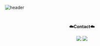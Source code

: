 ![header](https://capsule-render.vercel.app/api?type=waving&color=auto&height=300&section=header&text=welcome&fontSize=90&animation=fadeIn&fontAlignY=38&desc=SangYun's%20GitHub%20Profile&descAlignY=51&descAlign=62)

<br>

<p align="center">
    <Strong>☁️Contact☁️</Strong><br><br>
    <a href="https://velog.io/@skwx50000" target="_blank"><img src="https://img.shields.io/badge/DevBlog-535D6C?style=flat-square&logo=Blogger&logoColor=white"/></a>
  <a href="https://www.facebook.com/profile.php?id=100024385612473" target="_blank"><img src="https://img.shields.io/badge/Facebook-1877F2?style=flat-square&logo=Facebook&logoColor=white"/></a>
<!--
**SangYun0922/SangYun0922** is a ✨ _special_ ✨ repository because its `README.md` (this file) appears on your GitHub profile.

Here are some ideas to get you started:

[![Top Langs](https://github-readme-stats.vercel.app/api/top-langs/?username=SangYun0922&langs_count=8)](https://github.com/SangYun0922/github-readme-stats

- 🔭 I’m currently working on ...
- 🌱 I’m currently learning ...
- 👯 I’m looking to collaborate on ...
- 🤔 I’m looking for help with ...
- 💬 Ask me about ...
- 📫 How to reach me: ...
- 😄 Pronouns: ...
- ⚡ Fun fact: ...
-->
